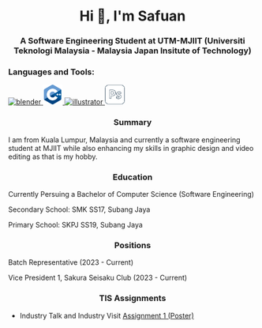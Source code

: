 <h1 align="center">Hi 👋, I'm Safuan</h1>
<h3 align="center">A Software Engineering Student at UTM-MJIIT (Universiti Teknologi Malaysia - Malaysia Japan Insitute of Technology)</h3>

<p align="left">
</p>

<h3 align="left">Languages and Tools:</h3>
<p align="left"> <a href="https://www.blender.org/" target="_blank" rel="noreferrer"> <img src="https://download.blender.org/branding/community/blender_community_badge_white.svg" alt="blender" width="40" height="40"/> </a> <a href="https://www.w3schools.com/cpp/" target="_blank" rel="noreferrer"> <img src="https://raw.githubusercontent.com/devicons/devicon/master/icons/cplusplus/cplusplus-original.svg" alt="cplusplus" width="40" height="40"/> </a> <a href="https://www.adobe.com/in/products/illustrator.html" target="_blank" rel="noreferrer"> <img src="https://www.vectorlogo.zone/logos/adobe_illustrator/adobe_illustrator-icon.svg" alt="illustrator" width="40" height="40"/> </a> <a href="https://www.photoshop.com/en" target="_blank" rel="noreferrer"> <img src="https://raw.githubusercontent.com/devicons/devicon/master/icons/photoshop/photoshop-line.svg" alt="photoshop" width="40" height="40"/> </a> </p>

<h3 align="center">Summary</h3>

<p align="left">
</p>

<p> I am from Kuala Lumpur, Malaysia and currently a software engineering student at MJIIT while also enhancing my skills in graphic design and video editing as that is my hobby. </p>

<p align="left">
</p>

<h3 align="center">Education</h3>

<p align="left">
</p>

<p> Currently Persuing a Bachelor of Computer Science (Software Engineering) </p> <p align="left"> </p> <p> Secondary School: SMK SS17, Subang Jaya </p> <p align="left"> </p> <p> Primary School: SKPJ SS19, Subang Jaya </p>

<h3 align="center">Positions</h3>

<p align="left">
</p>

<p>Batch Representative (2023 - Current) </p> <p align="left"></p> <p>Vice President 1, Sakura Seisaku Club (2023 - Current) </p>

<p align="left">
</p>

<h3 align="center">TIS Assignments</h3>

- Industry Talk and Industry Visit [Assignment 1 (Poster)](https://www.canva.com/design/DAF1UufUhp8/i7l-I3K_uKnhP8ByEVqMaw/edit?utm_content=DAF1UufUhp8&utm_campaign=designshare&utm_medium=link2&utm_source=sharebutton)

<p align="left"></p>


